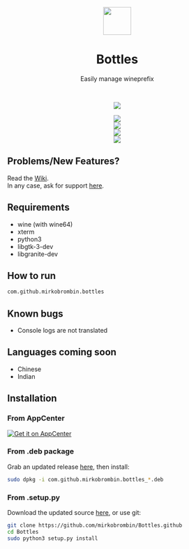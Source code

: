 <div align="center">
  <p align="center">
    <img src="https://github.com/mirkobrombin/Bottles/blob/master/data/com.github.mirkobrombin.bottles.svg" width="64">
  </p>
  <h1 align="center">Bottles</h1>
  <p align="center">Easily manage wineprefix</p>
</div>

<br/>

<p align="center">
   <a href="https://github.com/mirkobrombin/Bottles/blob/master/LICENSE">
    <img src="https://img.shields.io/badge/License-GPL--3.0-blue.svg">
   </a>
</p>

<p align="center">
    <img  src="https://github.com/mirkobrombin/Bottles/blob/master/data/screenshot-1.png?raw=true"> <br>
    <img  src="https://github.com/mirkobrombin/Bottles/blob/master/data/screenshot-2.png?raw=true"> <br>
    <img  src="https://github.com/mirkobrombin/Bottles/blob/master/data/screenshot-3.png?raw=true"> <br>
    <img  src="https://github.com/mirkobrombin/Bottles/blob/master/data/screenshot-4.png?raw=true">


## Problems/New Features?
Read the [Wiki](https://github.com/mirkobrombin/Bottles/wiki).  
In any case, ask for support [here](https://github.com/mirkobrombin/Bottles/issues).

## Requirements
- wine (with wine64)
- xterm
- python3
- libgtk-3-dev
- libgranite-dev 

## How to run
```bash
com.github.mirkobrombin.bottles
```

## Known bugs
- Console logs are not translated

## Languages coming soon
- Chinese
- Indian

## Installation

### From AppCenter
[![Get it on AppCenter](https://appcenter.elementary.io/badge.svg)](https://appcenter.elementary.io/com.github.mirkobrombin.bottles)


### From .deb package
Grab an updated release [here](https://github.com/mirkobrombin/Bottles/releases), then install:

```bash
sudo dpkg -i com.github.mirkobrombin.bottles_*.deb
```

### From .setup.py
Download the updated source [here](https://github.com/mirkobrombin/Bottles/archive/master.zip), or use git:

```bash
git clone https://github.com/mirkobrombin/Bottles.github
cd Bottles
sudo python3 setup.py install
```


